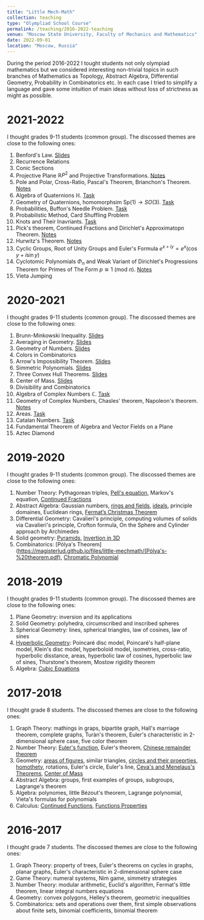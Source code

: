 ```yaml
---
title: "Little Mech-Math"
collection: teaching
type: "Olympliad School Course"
permalink: /teaching/2016-2022-teaching
venue: "Moscow State University, Faculty of Mechanics and Mathematics"
date: 2022-09-01
location: "Moscow, Russia"
---
```


During the period 2016-2022 I tought students not only olympiad mathematics but we considered interesting non-trivial topics in such branches of Mathematics as Topology, Abstract Algebra, Differential Geometry, Probability in Combinatorics etc. In each case I tried to simplify a language and gave some intuition of main ideas without loss of strictness as might as possible. 

2021-2022
======
I thought grades 9-11 students (common group). The discossed themes are close to the following ones: 

1. Benford's Law. [Slides](https://magisterlud.github.io/files/little-mechmath/Benford's-law.pdf)
2. Recurrence Relations 
3. Conic Sections
4. Projective Plane $\mathbb{R}P^2$ and Projective Transformations. [Notes](https://magisterlud.github.io/files/little-mechmath/projgeom.pdf)
5. Pole and Polar, Cross-Ratio, Pascal's Theorem, Brianсhon's Theorem. [Notes](https://magisterlud.github.io/files/little-mechmath/projgeom-2.pdf)
6. Algebra of Quaternions $\mathbb{H}$. [Task](https://magisterlud.github.io/files/little-mechmath/Quaternions.pdf)
7. Geometry of Quaternions, homomorphsim $\mathrm{Sp}(1)\to SO(3)$. [Task](https://magisterlud.github.io/files/little-mechmath/Quaternions.pdf)
8. Probabilities, Buffon's Needle Problem. [Task](https://magisterlud.github.io/files/little-mechmath/Probabilites-problems-1.pdf)
9. Probabilistic Method, Card Shuffling Problem
10. Knots and Their Inavriants. [Task](https://magisterlud.github.io/files/little-mechmath/knots-problem.pdf)
11. Pick's theorem, Continued Fractions and Dirichlet's Approximatopn Theorem. [Notes](https://magisterlud.github.io/files/little-mechmath/continued-frac-1.pdf)
12. Hurwitz's Theorem. [Notes](https://magisterlud.github.io/files/little-mechmath/continued-frac-2.pdf)
13. Cyclic Groups, Root of Unity Groups and Euler's Formula $e^{x+iy} = e^x\left ( \cos y + i\sin y \right )$ 
14. Cyclotomic Polynomials $\Phi_n$ and Weak Variant of Dirichlet's Progressions Theorem for Primes of The Form $p\cong 1\ (\mathrm{mod}\ n)$. [Notes](https://magisterlud.github.io/files/little-mechmath/cyclotomic.pdf) 
15. Vieta Jumping

2020-2021
======
I thought grades 9-11 students (common group). The discossed themes are close to the following ones: 

1. Brunn-Minkowski Inequality. [Slides](https://magisterlud.github.io/files/little-mechmath/Brunn-Minkovskii.pdf)
2. Averaging in Geometry. [Slides](https://magisterlud.github.io/files/little-mechmath/averaging-geom.pdf)
3. Geometry of Numbers. [Slides](https://magisterlud.github.io/files/little-mechmath/Geometry-of-Numbers.pdf)
4. Сolors in Combinatorics
5. Arrow's Impossibility Theorem. [Slides](https://magisterlud.github.io/files/little-mechmath/Arrow's-theorem.pdf)
6. Simmetric Polynomials. [Slides](https://magisterlud.github.io/files/little-mechmath/Simmetric-Polynomials.pdf)
7. Three Convex Hull Theorems. [Slides](https://magisterlud.github.io/files/little-mechmath/Convex-Hull-Theorems.pdf)
8. Center of Mass. [Slides](https://magisterlud.github.io/files/little-mechmath/mass.pdf)
9. Divisibility and Combinatorics 
10. Algebra of Complex Numbers $\mathbb{C}$. [Task](https://magisterlud.github.io/files/little-mechmath/complex-quaternions-1.pdf)
11. Geometry of Complex Numbers, Chasles' theorem, Napoleon's theorem. [Notes](https://magisterlud.github.io/files/little-mechmath/Napoleon.pdf)
12. Areas. [Task](https://magisterlud.github.io/files/little-mechmath/areas.pdf)
13. Catalan Numbers. [Task](https://magisterlud.github.io/files/little-mechmath/Catalan-numbers.pdf)
14. Fundamental Theorem of Algebra and Vector Fields on a Plane
15. Aztec Diamond

2019-2020
======
I thought grades 9-11 students (common group). The discossed themes are close to the following ones: 

1. Number Theory: Pythagorean triples, [Pell's equation](https://magisterlud.github.io/files/little-mechmath/Pell's-theorem.pdf), Markov's equation, [Continued Fractions](https://magisterlud.github.io/files/little-mechmath/contin-frac-problems.pdf)
2. Abstract Algebra: Gaussian numbers, [rings and fields](https://magisterlud.github.io/files/little-mechmath/groups-and-rings.pdf), [ideals](https://magisterlud.github.io/files/little-mechmath/ideals.pdf), principle domaines, Euclidean rings, [Fermat’s Christmas Theorem](https://magisterlud.github.io/files/little-mechmath/Gauss-numbers-1.pdf)
3. Differential Geometry: Cavalieri's principle, computing volumes of solids via Cavalieri's principle, Crofton formula, On the Sphere and Cylinder approach by Archimedes
4. Solid geometry: [Pyramids](https://magisterlud.github.io/files/little-mechmath/stereo-1.pdf), [Invertion in 3D](https://magisterlud.github.io/files/little-mechmath/stereo-2.pdf)
5. Combinatorics: [Pólya's Theorem](https://magisterlud.github.io/files/little-mechmath/(Pólya's-%20theorem.pdf), [Chromatic Polynomial](https://magisterlud.github.io/files/little-mechmath/chromatic-polynomial.pdf)

2018-2019
======
I thought grades 9-11 students (common group). The discossed themes are close to the following ones: 

1. Plane Geometry: inversion and its applications
2. Solid Geometry: polyhedra, circumscribed and inscribed spheres
3. Spherical Geometry: lines, spherical triangles, law of cosines, law of sines
4. [Hyperbolic Geometry](https://magisterlud.github.io/files/little-mechmath/Hyperbolic-geometry.pdf): Poincaré disc model, Poincaré's half-plane model, Klein's disc model, hyperboloid model, isometries, cross-ratio, hyperbolic disstance, areas, hyperbolic law of cosines, hyperbolic law of sines, Thurstone's theorem, Mostow rigidity theorem
5. Algebra: [Cubic Equations](https://magisterlud.github.io/files/little-mechmath/cubic-eq.pdf)

2017-2018
======
I thought grade 8 students. The discossed themes are close to the following ones: 

1. Graph Theory: mathings in graps, bipartite graph, Hall's marriage theorem, complete graphs, Turàn's theorem, Euler's characteristic in 2-dimensional sphere case, five color theorem 
2. Number Theory: [Euler's function](https://magisterlud.github.io/files/little-mechmath/Euler's-function.pdf), Euler's theorem, [Chinese remainder theorem](https://magisterlud.github.io/files/little-mechmath/chinese.pdf)
3. Geometry: [areas of figures](https://magisterlud.github.io/files/little-mechmath/areas.pdf), similar triangles, [circles and their proeprties](https://magisterlud.github.io/files/little-mechmath/circles.pdf), [homothety](https://magisterlud.github.io/files/little-mechmath/homothety.pdf), rotations, Euler's circle, Euler's line, [Ceva's and Menelaus's Theorems](https://magisterlud.github.io/files/little-mechmath/Menelay.pdf), [Center of Mass](https://magisterlud.github.io/files/little-mechmath/mass.pdf)
4. Abstract Algebra: groups, first examples of groups, subgroups, Lagrange's theorem
5. Algebra: polynomes, little Bézout's theorem, Lagrange polynomial, Vieta's formulas for polynomials
6. Calculus: [Continued Functions](https://magisterlud.github.io/files/little-mechmath/continuous-functions-2018.pdf), [Functions Properties](https://magisterlud.github.io/files/little-mechmath/func-prop.pdf) 

2016-2017
======
I thought grade 7 students. The discossed themes are close to the following ones: 

1. Graph Theory: property of trees, Euler's theorems on cycles in graphs, planar graphs, Euler's characteristic in 2-dimensional sphere case
2. Game Theory: numeral systems, Nim game, simmetry strategies
3. Number Theory: modular arithmetic, Euclid's algorithm, Fermat's little theorem, linear integral numbers equations
4. Geometry: convex polygons, Helley's theorem, geometric inequalities
5. Combinatorics: sets and operations over them, first simple observations about finite sets, binomial coefficients, binomial theorem  












